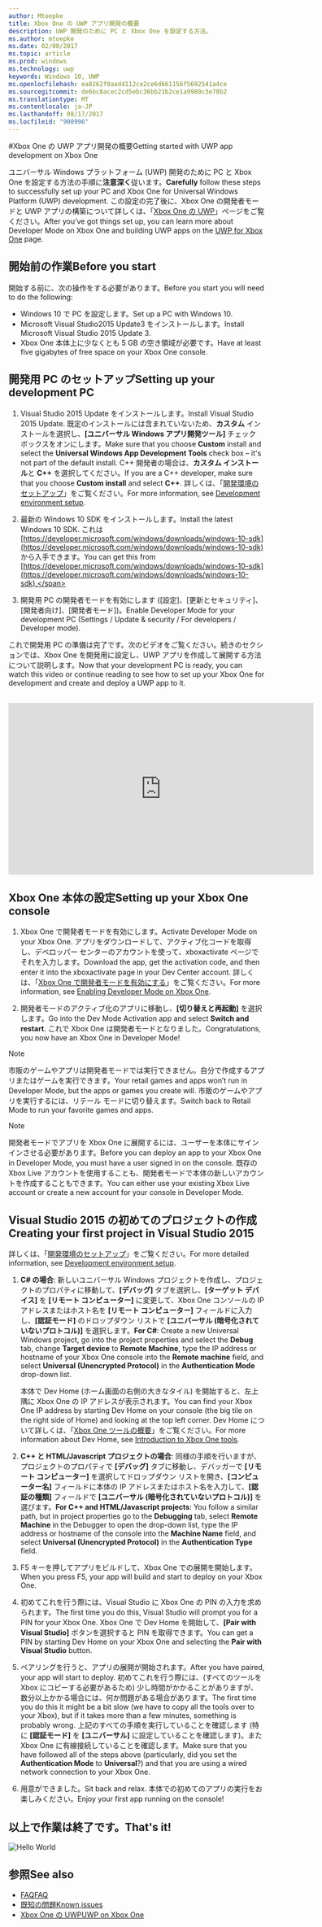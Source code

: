 ```yaml
---
author: Mtoepke
title: Xbox One の UWP アプリ開発の概要
description: UWP 開発のために PC と Xbox One を設定する方法。
ms.author: mtoepke
ms.date: 02/08/2017
ms.topic: article
ms.prod: windows
ms.technology: uwp
keywords: Windows 10, UWP
ms.openlocfilehash: ea8262f0aad4112ce2ce6d661156f5692541a4ce
ms.sourcegitcommit: de6bc8acec2cd5ebc36bb21b2ce1a9980c3e78b2
ms.translationtype: MT
ms.contentlocale: ja-JP
ms.lasthandoff: 08/17/2017
ms.locfileid: "900996"
---
```

#<a name="getting-started-with-uwp-app-development-on-xbox-one"></a><span data-ttu-id="34e61-104">Xbox One の UWP アプリ開発の概要</span><span class="sxs-lookup"><span data-stu-id="34e61-104">Getting started with UWP app development on Xbox One</span></span>

<span data-ttu-id="34e61-105">ユニバーサル Windows プラットフォーム (UWP) 開発のために PC と Xbox One を設定する方法の手順に**注意深く**従います。</span><span class="sxs-lookup"><span data-stu-id="34e61-105">**Carefully** follow these steps to successfully set up your PC and Xbox One for Universal Windows Platform (UWP) development.</span></span> <span data-ttu-id="34e61-106">この設定の完了後に、Xbox One の開発者モードと UWP アプリの構築について詳しくは、「[Xbox One の UWP](index.md)」ページをご覧ください。</span><span class="sxs-lookup"><span data-stu-id="34e61-106">After you’ve got things set up, you can learn more about Developer Mode on Xbox One and building UWP apps on the [UWP for Xbox One](index.md) page.</span></span> 

## <a name="before-you-start"></a><span data-ttu-id="34e61-107">開始前の作業</span><span class="sxs-lookup"><span data-stu-id="34e61-107">Before you start</span></span>
<span data-ttu-id="34e61-108">開始する前に、次の操作をする必要があります。</span><span class="sxs-lookup"><span data-stu-id="34e61-108">Before you start you will need to do the following:</span></span>
-   <span data-ttu-id="34e61-109">Windows 10 で PC を設定します。</span><span class="sxs-lookup"><span data-stu-id="34e61-109">Set up a PC with Windows 10.</span></span>
-   <span data-ttu-id="34e61-110">Microsoft Visual Studio2015 Update3 をインストールします。</span><span class="sxs-lookup"><span data-stu-id="34e61-110">Install Microsoft Visual Studio 2015 Update 3.</span></span>
- <span data-ttu-id="34e61-111">Xbox One 本体上に少なくとも 5 GB の空き領域が必要です。</span><span class="sxs-lookup"><span data-stu-id="34e61-111">Have at least five gigabytes of free space on your Xbox One console.</span></span>

## <a name="setting-up-your-development-pc"></a><span data-ttu-id="34e61-112">開発用 PC のセットアップ</span><span class="sxs-lookup"><span data-stu-id="34e61-112">Setting up your development PC</span></span>
1.  <span data-ttu-id="34e61-113">Visual Studio 2015 Update をインストールします。</span><span class="sxs-lookup"><span data-stu-id="34e61-113">Install Visual Studio 2015 Update.</span></span> <span data-ttu-id="34e61-114">既定のインストールには含まれていないため、**カスタム** インストールを選択し、**[ユニバーサル Windows アプリ開発ツール]** チェック ボックスをオンにします。</span><span class="sxs-lookup"><span data-stu-id="34e61-114">Make sure that you choose **Custom** install and select the **Universal Windows App Development Tools** check box – it's not part of the default install.</span></span> <span data-ttu-id="34e61-115">C++ 開発者の場合は、**カスタム インストール**と **C++** を選択してください。</span><span class="sxs-lookup"><span data-stu-id="34e61-115">If you are a C++ developer, make sure that you choose **Custom install** and select **C++**.</span></span> <span data-ttu-id="34e61-116">詳しくは、「[開発環境のセットアップ](development-environment-setup.md)」をご覧ください。</span><span class="sxs-lookup"><span data-stu-id="34e61-116">For more information, see [Development environment setup](development-environment-setup.md).</span></span> 

2.  <span data-ttu-id="34e61-117">最新の Windows 10 SDK をインストールします。</span><span class="sxs-lookup"><span data-stu-id="34e61-117">Install the latest Windows 10 SDK.</span></span> <span data-ttu-id="34e61-118">これは [https://developer.microsoft.com/windows/downloads/windows-10-sdk](https://developer.microsoft.com/windows/downloads/windows-10-sdk) から入手できます。</span><span class="sxs-lookup"><span data-stu-id="34e61-118">You can get this from [https://developer.microsoft.com/windows/downloads/windows-10-sdk](https://developer.microsoft.com/windows/downloads/windows-10-sdk).</span></span>

3.  <span data-ttu-id="34e61-119">開発用 PC の開発者モードを有効にします ([設定]、[更新とセキュリティ]、[開発者向け]、[開発者モード])。</span><span class="sxs-lookup"><span data-stu-id="34e61-119">Enable Developer Mode for your development PC (Settings / Update & security / For developers / Developer mode).</span></span>


<span data-ttu-id="34e61-120">これで開発用 PC の準備は完了です。次のビデオをご覧ください。続きのセクションでは、Xbox One を開発用に設定し、UWP アプリを作成して展開する方法について説明します。</span><span class="sxs-lookup"><span data-stu-id="34e61-120">Now that your development PC is ready, you can watch this video or continue reading to see how to set up your Xbox One for development and create and deploy a UWP app to it.</span></span>
</br>
</br>
<iframe src="https://channel9.msdn.com/Events/Xbox/App-Dev-on-Xbox/Get-started-with-App-Dev-on-Xbox/player#time=51s:paused" width="600" height="338"  allowFullScreen frameBorder="0"></iframe>

## <a name="setting-up-your-xbox-one-console"></a><span data-ttu-id="34e61-121">Xbox One 本体の設定</span><span class="sxs-lookup"><span data-stu-id="34e61-121">Setting up your Xbox One console</span></span>

1.  <span data-ttu-id="34e61-122">Xbox One で開発者モードを有効にします。</span><span class="sxs-lookup"><span data-stu-id="34e61-122">Activate Developer Mode on your Xbox One.</span></span> <span data-ttu-id="34e61-123">アプリをダウンロードして、アクティブ化コードを取得し、デベロッパー センターのアカウントを使って、xboxactivate ページでそれを入力します。</span><span class="sxs-lookup"><span data-stu-id="34e61-123">Download the app, get the activation code, and then enter it into the xboxactivate page in your Dev Center account.</span></span> <span data-ttu-id="34e61-124">詳しくは、「[Xbox One で開発者モードを有効にする](devkit-activation.md)」をご覧ください。</span><span class="sxs-lookup"><span data-stu-id="34e61-124">For more information, see [Enabling Developer Mode on Xbox One](devkit-activation.md).</span></span> 

2.  <span data-ttu-id="34e61-125">開発者モードのアクティブ化のアプリに移動し、**[切り替えと再起動]** を選択します。</span><span class="sxs-lookup"><span data-stu-id="34e61-125">Go into the Dev Mode Activation app and select **Switch and restart**.</span></span> <span data-ttu-id="34e61-126">これで Xbox One は開発者モードとなりました。</span><span class="sxs-lookup"><span data-stu-id="34e61-126">Congratulations, you now have an Xbox One in Developer Mode!</span></span>
  
  > [!NOTE]
  > <span data-ttu-id="34e61-127">市販のゲームやアプリは開発者モードでは実行できません。自分で作成するアプリまたはゲームを実行できます。</span><span class="sxs-lookup"><span data-stu-id="34e61-127">Your retail games and apps won’t run in Developer Mode, but the apps or games you create will.</span></span> <span data-ttu-id="34e61-128">市販のゲームやアプリを実行するには、リテール モードに切り替えます。</span><span class="sxs-lookup"><span data-stu-id="34e61-128">Switch back to Retail Mode to run your favorite games and apps.</span></span>
    
  > [!NOTE]
  > <span data-ttu-id="34e61-129">開発者モードでアプリを Xbox One に展開するには、ユーザーを本体にサインインさせる必要があります。</span><span class="sxs-lookup"><span data-stu-id="34e61-129">Before you can deploy an app to your Xbox One in Developer Mode, you must have a user signed in on the console.</span></span> <span data-ttu-id="34e61-130">既存の Xbox Live アカウントを使用することも、開発者モードで本体の新しいアカウントを作成することもできます。</span><span class="sxs-lookup"><span data-stu-id="34e61-130">You can either use your existing Xbox Live account or create a new account for your console in Developer Mode.</span></span> 

## <a name="creating-your-first-project-in-visual-studio-2015"></a><span data-ttu-id="34e61-131">Visual Studio 2015 の初めてのプロジェクトの作成</span><span class="sxs-lookup"><span data-stu-id="34e61-131">Creating your first project in Visual Studio 2015</span></span>

<span data-ttu-id="34e61-132">詳しくは、「[開発環境のセットアップ](development-environment-setup.md)」をご覧ください。</span><span class="sxs-lookup"><span data-stu-id="34e61-132">For more detailed information, see [Development environment setup](development-environment-setup.md).</span></span>

1.  <span data-ttu-id="34e61-133">**C# の場合**: 新しいユニバーサル Windows プロジェクトを作成し、プロジェクトのプロパティに移動して、**[デバッグ]** タブを選択し、**[ターゲット デバイス]** を **[リモート コンピューター]** に変更して、Xbox One コンソールの IP アドレスまたはホスト名を **[リモート コンピューター]** フィールドに入力し、**[認証モード]** のドロップダウン リストで **[ユニバーサル (暗号化されていないプロトコル)]** を選択します。</span><span class="sxs-lookup"><span data-stu-id="34e61-133">**For C#**: Create a new Universal Windows project, go into the project properties and select the **Debug** tab, change **Target device** to **Remote Machine**, type the IP address or hostname of your Xbox One console into the **Remote machine** field, and select **Universal (Unencrypted Protocol)** in the **Authentication Mode** drop-down list.</span></span>   

    <span data-ttu-id="34e61-134">本体で Dev Home (ホーム画面の右側の大きなタイル) を開始すると、左上隅に Xbox One の IP アドレスが表示されます。</span><span class="sxs-lookup"><span data-stu-id="34e61-134">You can find your Xbox One IP address by starting Dev Home on your console (the big tile on the right side of Home) and looking at the top left corner.</span></span> <span data-ttu-id="34e61-135">Dev Home について詳しくは、「[Xbox One ツールの概要](introduction-to-xbox-tools.md)」をご覧ください。</span><span class="sxs-lookup"><span data-stu-id="34e61-135">For more information about Dev Home, see [Introduction to Xbox One tools](introduction-to-xbox-tools.md).</span></span>  

2.  <span data-ttu-id="34e61-136">**C++ と HTML/Javascript プロジェクトの場合**: 同様の手順を行いますが、プロジェクトのプロパティで **[デバッグ]** タブに移動し、デバッガーで **[リモート コンピューター]** を選択してドロップダウン リストを開き、**[コンピューター名]** フィールドに本体の IP アドレスまたはホスト名を入力して、**[認証の種類]** フィールドで **[ユニバーサル (暗号化されていないプロトコル)]** を選びます。</span><span class="sxs-lookup"><span data-stu-id="34e61-136">**For C++ and HTML/Javascript projects**:  You follow a similar path, but in project properties go to the **Debugging** tab, select **Remote Machine** in the Debugger to open the drop-down list, type the IP address or hostname of the console into the **Machine Name** field, and select **Universal (Unencrypted Protocol)** in the **Authentication Type** field.</span></span>
   
3.  <span data-ttu-id="34e61-137">F5 キーを押してアプリをビルドして、Xbox One での展開を開始します。</span><span class="sxs-lookup"><span data-stu-id="34e61-137">When you press F5, your app will build and start to deploy on your Xbox One.</span></span>
  
4.  <span data-ttu-id="34e61-138">初めてこれを行う際には、Visual Studio に Xbox One の PIN の入力を求められます。</span><span class="sxs-lookup"><span data-stu-id="34e61-138">The first time you do this, Visual Studio will prompt you for a PIN for your Xbox One.</span></span> <span data-ttu-id="34e61-139">Xbox One で Dev Home を開始して、**[Pair with Visual Studio]** ボタンを選択すると PIN を取得できます。</span><span class="sxs-lookup"><span data-stu-id="34e61-139">You can get a PIN by starting Dev Home on your Xbox One and selecting the **Pair with Visual Studio** button.</span></span>
  
5.  <span data-ttu-id="34e61-140">ペアリングを行うと、アプリの展開が開始されます。</span><span class="sxs-lookup"><span data-stu-id="34e61-140">After you have paired, your app will start to deploy.</span></span> <span data-ttu-id="34e61-141">初めてこれを行う際には、(すべてのツールを Xbox にコピーする必要があるため) 少し時間がかかることがありますが、数分以上かかる場合には、何か問題がある場合があります。</span><span class="sxs-lookup"><span data-stu-id="34e61-141">The first time you do this it might be a bit slow (we have to copy all the tools over to your Xbox), but if it takes more than a few minutes, something is probably wrong.</span></span> <span data-ttu-id="34e61-142">上記のすべての手順を実行していることを確認します (特に **[認証モード]** を **[ユニバーサル]** に設定していることを確認します)。また Xbox One に有線接続していることを確認します。</span><span class="sxs-lookup"><span data-stu-id="34e61-142">Make sure that you have followed all of the steps above (particularly, did you set the **Authentication Mode** to **Universal**?) and that you are using a wired network connection to your Xbox One.</span></span>  

6. <span data-ttu-id="34e61-143">用意ができました。</span><span class="sxs-lookup"><span data-stu-id="34e61-143">Sit back and relax.</span></span> <span data-ttu-id="34e61-144">本体での初めてのアプリの実行をお楽しみください。</span><span class="sxs-lookup"><span data-stu-id="34e61-144">Enjoy your first app running on the console!</span></span>  

## <a name="thats-it"></a><span data-ttu-id="34e61-145">以上で作業は終了です。</span><span class="sxs-lookup"><span data-stu-id="34e61-145">That's it!</span></span>

![Hello World](images/getting-started-hello-world.png)

## <a name="see-also"></a><span data-ttu-id="34e61-147">参照</span><span class="sxs-lookup"><span data-stu-id="34e61-147">See also</span></span>  
- [<span data-ttu-id="34e61-148">FAQ</span><span class="sxs-lookup"><span data-stu-id="34e61-148">FAQ</span></span>](frequently-asked-questions.md)  
- [<span data-ttu-id="34e61-149">既知の問題</span><span class="sxs-lookup"><span data-stu-id="34e61-149">Known issues</span></span>](known-issues.md)
- [<span data-ttu-id="34e61-150">Xbox One の UWP</span><span class="sxs-lookup"><span data-stu-id="34e61-150">UWP on Xbox One</span></span>](index.md) 
